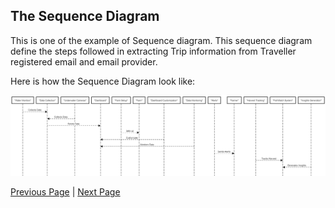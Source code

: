 ## The Sequence Diagram

This is one of the example of Sequence diagram.
This sequence diagram define the steps followed in extracting Trip information from Traveller registered email and email provider.

Here is how the Sequence Diagram look like:

![Actor / Action Approach](../artifacts/sequence%20diagram.png)


[Previous Page](./C4.md) | [Next Page](./UI_Mock.md)
